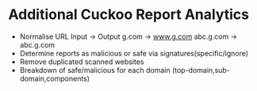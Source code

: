Additional Cuckoo Report Analytics
======
- Normalise URL
  Input     -> Output
  g.com     -> www.g.com
  abc.g.com -> abc.g.com
- Determine reports as malicious or safe via signatures(specific/ignore)
- Remove duplicated scanned websites
- Breakdown of safe/malicious for each domain (top-domain,sub-domain,components)
